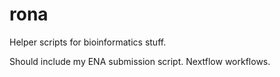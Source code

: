 # rona
Helper scripts for bioinformatics stuff.

Should include my ENA submission script.
Nextflow workflows. 
